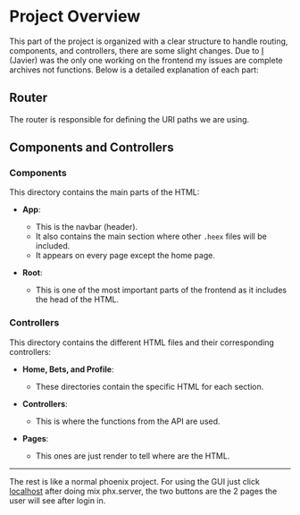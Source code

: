 

# Project Overview

This part of the project is organized with a clear structure to handle routing, components, and controllers, there are some slight changes. Due to [I](https://github.com/Javisantir) (Javier) was the only one working on the frontend my issues are complete archives not functions. Below is a detailed explanation of each part:

## Router

The router is responsible for defining the URI paths we are using.

## Components and Controllers

### Components

This directory contains the main parts of the HTML:

- **App**: 
  - This is the navbar (header).
  - It also contains the main section where other `.heex` files will be included.
  - It appears on every page except the home page.
  
- **Root**: 
  - This is one of the most important parts of the frontend as it includes the head of the HTML.

### Controllers

This directory contains the different HTML files and their corresponding controllers:

- **Home, Bets, and Profile**: 
  - These directories contain the specific HTML for each section.
  
- **Controllers**: 
  - This is where the functions from the API are used.

- **Pages**: 
    - This ones are just render to tell where are the HTML.

---
The rest is like a normal phoenix project. For using the GUI just click [localhost](http://localhost:4000) after doing mix phx.server,  the two buttons are the 2 pages the user will see after login in.